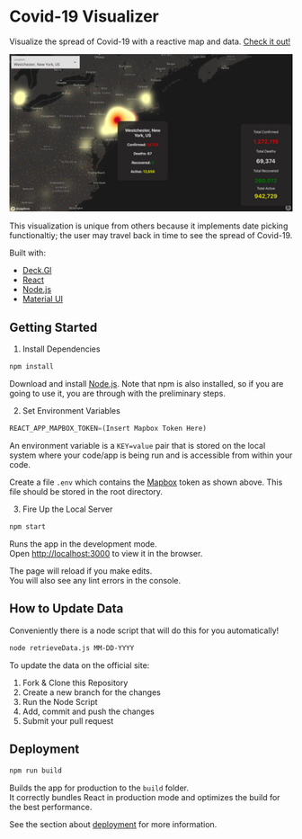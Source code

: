 # Covid-19 Visualizer

Visualize the spread of Covid-19 with a reactive map and data. [Check it out!](https://visualizecovid19.com)

![demo](https://raw.githubusercontent.com/BrChung/COVID-19-Visualizer/master/public/static/demoImage.jpg)

This visualization is unique from others because it implements date picking functionaltiy; the user may travel back in time to see the spread of Covid-19.

Built with:

- [Deck.Gl](https://deck.gl/)
- [React](https://reactjs.org/)
- [Node.js](https://nodejs.org/en/)
- [Material UI](https://material-ui.com/)

## Getting Started

1. Install Dependencies

```bash
npm install
```

Download and install [Node.js](https://nodejs.org/en/#download). Note that npm is also installed, so if you are going to use it, you are through with the preliminary steps.

2. Set Environment Variables

```js
REACT_APP_MAPBOX_TOKEN=(Insert Mapbox Token Here)
```

An environment variable is a `KEY=value` pair that is stored on the
local system where your code/app is being run and is accessible from within your code.

Create a file `.env` which contains the [Mapbox](https://www.mapbox.com/) token as shown above. This file should be stored in the root directory.

3. Fire Up the Local Server

```bash
npm start
```

Runs the app in the development mode.<br />
Open [http://localhost:3000](http://localhost:3000) to view it in the browser.

The page will reload if you make edits.<br />
You will also see any lint errors in the console.

## How to Update Data

Conveniently there is a node script that will do this for you automatically!

```bash
node retrieveData.js MM-DD-YYYY
```

To update the data on the official site:

1. Fork & Clone this Repository
2. Create a new branch for the changes
3. Run the Node Script
4. Add, commit and push the changes
5. Submit your pull request

## Deployment

```bash
npm run build
```

Builds the app for production to the `build` folder.<br />
It correctly bundles React in production mode and optimizes the build for the best performance.

See the section about [deployment](https://facebook.github.io/create-react-app/docs/deployment) for more information.
